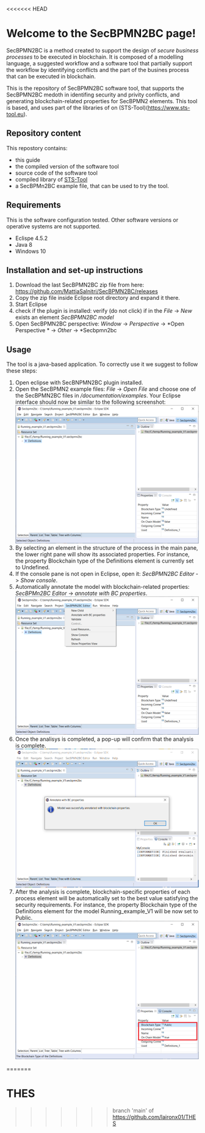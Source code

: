 <<<<<<< HEAD
# Welcome to the SecBPMN2BC page!

SecBPMN2BC is a method created to support the design of *secure business processes* to be executed in blockchain. It is composed of a modelling language, a suggested workflow and a software tool that partially support the workflow by identifying conflicts and the part of the busines process that can be executed in blockchain.

This is the repository of SecBPMN2BC software tool, that supports the SecBPMN2BC medoth in identifing security and privity conflicts, and generating blockchain-related  properties for SecBPMN2 elements. This tool is based, and uses part of the libraries of on (STS-Tool)(https://www.sts-tool.eu).

## Repository content
This repostory contains:
* this guide
* the compiled version of the software tool 
* source code of the software tool
* compiled library of [STS-Tool](https://www.sts-tool.eu)
* a SecBPMn2BC example file, that can be used to try the tool.


## Requirements
This is the software configuration tested. Other software versions or operative systems are not supported.
* Eclispe 4.5.2
* Java 8
* Windows 10

## Installation and set-up instructions 
1. Download the last SecBPMN2BC zip file from here: https://github.com/MattiaSalnitri/SecBPMN2BC/releases
2. Copy the zip file inside Eclipse root directory and expand it there.
3. Start Eclipse
4. check if the plugin is installed: verify (do not click) if in the *File* -> *New* exists an element *SecBPMN2BC model*
5. Open SecBPMN2BC perspective: *Window* -> *Perspective* ->  *Open Perspective * -> *Other* -> *Secbpmn2bc


## Usage
The tool is a java-based application. 
To correctly use it we suggest to follow these steps:

1. Open eclipse with SecBNPMN2BC plugin installed.
2. Open the SecBPMN2 example files: *File* -> *Open File* and choose one of the SecBPMN2BC files in */documentation/examples*.
Your Eclipse interface should now be similar to the following screenshot:
![initial interface](https://github.com/MattiaSalnitri/SecBPMN2BC/blob/main/documentation/images/1-initialModel.png)
3. By selecting an element in the structure of the process in the main pane, the lower right pane will show its associated properties. For instance, the property Blockchain type of the Definitions element is currently set to Undefined.
4. If the console pane is not open in Eclipse, open it: *SecBPMN2BC Editor* -> *Show console*.
5. Automatically annotate the model with blockchain-related properties: *SecBPMn2BC Editor* -> *annotate with BC properties*.
![SecBPMN2BC menu](https://github.com/MattiaSalnitri/SecBPMN2BC/blob/main/documentation/images/2-openMenu.png)
6. Once the analisys is completed, a pop-up will confirm that the analysis is complete.
![analysis complete](https://github.com/MattiaSalnitri/SecBPMN2BC/blob/main/documentation/images/3-completedOk.png)
7. After the analysis is complete, blockchain-specific properties of each process element will be automatically set to the best value satisfying the security requirements. For instance, the property Blockchain type of the Definitions element for the model Running_example_V1 will be now set to Public.
![Element properies](https://github.com/MattiaSalnitri/SecBPMN2BC/blob/main/documentation/images/4-annotatedModel.png)


=======
# THES
>>>>>>> branch 'main' of https://github.com/laironx01/THES
